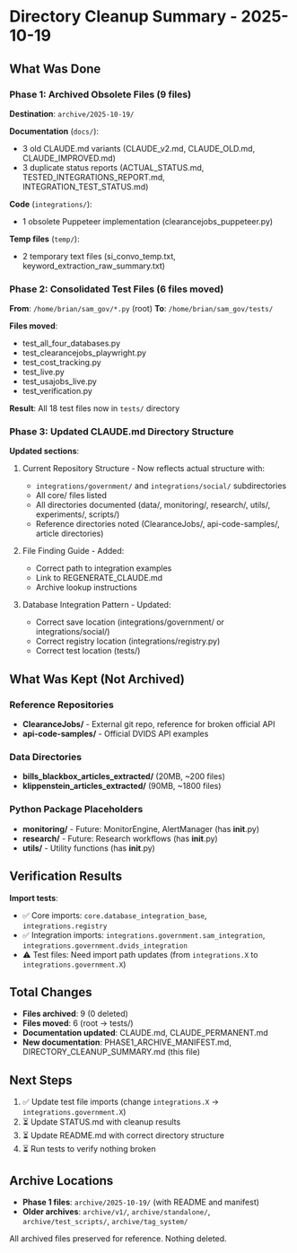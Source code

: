# Directory Cleanup Summary - 2025-10-19

## What Was Done

### Phase 1: Archived Obsolete Files (9 files)
**Destination**: `archive/2025-10-19/`

**Documentation** (`docs/`):
- 3 old CLAUDE.md variants (CLAUDE_v2.md, CLAUDE_OLD.md, CLAUDE_IMPROVED.md)
- 3 duplicate status reports (ACTUAL_STATUS.md, TESTED_INTEGRATIONS_REPORT.md, INTEGRATION_TEST_STATUS.md)

**Code** (`integrations/`):
- 1 obsolete Puppeteer implementation (clearancejobs_puppeteer.py)

**Temp files** (`temp/`):
- 2 temporary text files (si_convo_temp.txt, keyword_extraction_raw_summary.txt)

### Phase 2: Consolidated Test Files (6 files moved)
**From**: `/home/brian/sam_gov/*.py` (root)
**To**: `/home/brian/sam_gov/tests/`

**Files moved**:
- test_all_four_databases.py
- test_clearancejobs_playwright.py
- test_cost_tracking.py
- test_live.py
- test_usajobs_live.py
- test_verification.py

**Result**: All 18 test files now in `tests/` directory

### Phase 3: Updated CLAUDE.md Directory Structure

**Updated sections**:
1. Current Repository Structure - Now reflects actual structure with:
   - `integrations/government/` and `integrations/social/` subdirectories
   - All core/ files listed
   - All directories documented (data/, monitoring/, research/, utils/, experiments/, scripts/)
   - Reference directories noted (ClearanceJobs/, api-code-samples/, article directories)

2. File Finding Guide - Added:
   - Correct path to integration examples
   - Link to REGENERATE_CLAUDE.md
   - Archive lookup instructions

3. Database Integration Pattern - Updated:
   - Correct save location (integrations/government/ or integrations/social/)
   - Correct registry location (integrations/registry.py)
   - Correct test location (tests/)

## What Was Kept (Not Archived)

### Reference Repositories
- **ClearanceJobs/** - External git repo, reference for broken official API
- **api-code-samples/** - Official DVIDS API examples

### Data Directories
- **bills_blackbox_articles_extracted/** (20MB, ~200 files)
- **klippenstein_articles_extracted/** (90MB, ~1800 files)

### Python Package Placeholders
- **monitoring/** - Future: MonitorEngine, AlertManager (has __init__.py)
- **research/** - Future: Research workflows (has __init__.py)
- **utils/** - Utility functions (has __init__.py)

## Verification Results

**Import tests**:
- ✅ Core imports: `core.database_integration_base`, `integrations.registry`
- ✅ Integration imports: `integrations.government.sam_integration`, `integrations.government.dvids_integration`
- ⚠️  Test files: Need import path updates (from `integrations.X` to `integrations.government.X`)

## Total Changes

- **Files archived**: 9 (0 deleted)
- **Files moved**: 6 (root → tests/)
- **Documentation updated**: CLAUDE.md, CLAUDE_PERMANENT.md
- **New documentation**: PHASE1_ARCHIVE_MANIFEST.md, DIRECTORY_CLEANUP_SUMMARY.md (this file)

## Next Steps

1. ✅ Update test file imports (change `integrations.X` → `integrations.government.X`)
2. ⏳ Update STATUS.md with cleanup results
3. ⏳ Update README.md with correct directory structure
4. ⏳ Run tests to verify nothing broken

## Archive Locations

- **Phase 1 files**: `archive/2025-10-19/` (with README and manifest)
- **Older archives**: `archive/v1/`, `archive/standalone/`, `archive/test_scripts/`, `archive/tag_system/`

All archived files preserved for reference. Nothing deleted.
